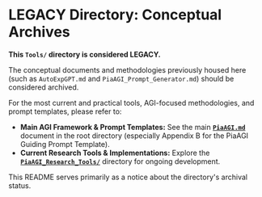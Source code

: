 # LEGACY Directory: Conceptual Archives

**This `Tools/` directory is considered LEGACY.**

The conceptual documents and methodologies previously housed here (such as `AutoExpGPT.md` and `PiaAGI_Prompt_Generator.md`) should be considered archived.

For the most current and practical tools, AGI-focused methodologies, and prompt templates, please refer to:

*   **Main AGI Framework & Prompt Templates:** See the main **[`PiaAGI.md`](../PiaAGI.md)** document in the root directory (especially Appendix B for the PiaAGI Guiding Prompt Template).
*   **Current Research Tools & Implementations:** Explore the **[`PiaAGI_Research_Tools/`](../PiaAGI_Research_Tools/)** directory for ongoing development.

This README serves primarily as a notice about the directory's archival status.
